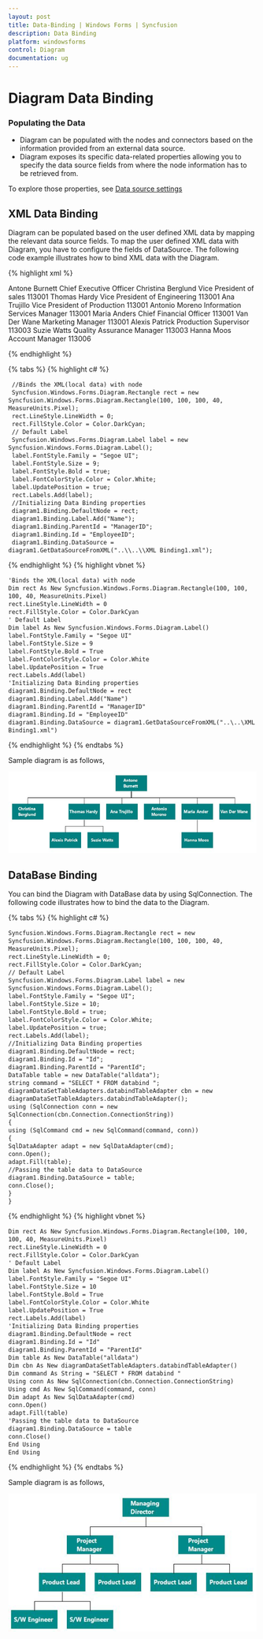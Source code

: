 ```yaml
---
layout: post
title: Data-Binding | Windows Forms | Syncfusion
description: Data Binding
platform: windowsforms
control: Diagram
documentation: ug
---
```


# Diagram Data Binding

### Populating the Data

*	Diagram can be populated with the nodes and connectors based on the information provided from an external data source.
*	Diagram exposes its specific data-related properties allowing you to specify the data source fields from where the node information has to be retrieved from.

To explore those properties, see [Data source settings](http://help.syncfusion.com/cr/cref_files/windowsforms/diagram/Syncfusion.Diagram.Windows~Syncfusion.Windows.Forms.Diagram.Binding_properties.html)

## XML Data Binding

Diagram can be populated based on the user defined XML data by mapping the relevant data source fields.
To map the user defined XML data with Diagram, you have to configure the fields of DataSource. The following code example illustrates how to bind XML data with the Diagram.

{% highlight xml %}

<?xml version="1.0" encoding="UTF-8"?>
<dataroot xmlns:od="urn:schemas-microsoft-com:officedata" xmlns:xsi="http://www.w3.org/2001/XMLSchema-instance"  xsi:noNamespaceSchemaLocation="Employees.xsd" generated="2005-01-18T15:03:23">
  <Employees EmployeeID="113001">
   <Name>Antone Burnett</Name>
    <Designation>Chief Executive Officer</Designation>
  </Employees>  
  
  <Employees EmployeeID="113002">
   <Name>Christina Berglund</Name>
    <Designation>Vice President of sales</Designation>
    <ManagerID>113001</ManagerID>
  </Employees>
  <Employees EmployeeID="113003">
   <Name>Thomas Hardy</Name>
    <Designation>Vice President of Engineering</Designation>
    <ManagerID>113001</ManagerID>
  </Employees>
  <Employees  EmployeeID="113004">
   <Name>Ana Trujillo</Name>
    <Designation>Vice President of Production</Designation>
    <ManagerID>113001</ManagerID>
  </Employees>
  <Employees  EmployeeID="113005">
   <Name>Antonio Moreno</Name>
    <Designation>Information Services Manager</Designation>
    <ManagerID>113001</ManagerID>
  </Employees>
  <Employees  EmployeeID="113006">
   <Name>Maria Anders</Name>
    <Designation>Chief Financial Officer</Designation>
    <ManagerID>113001</ManagerID>
  </Employees>
  <Employees  EmployeeID="113007">
   <Name>Van Der Wane</Name>
    <Designation>Marketing Manager</Designation>
    <ManagerID>113001</ManagerID>
  </Employees>
   <Employees  EmployeeID="113008">
   <Name>Alexis Patrick</Name>
    <Designation>Production Supervisor</Designation>
    <ManagerID>113003</ManagerID>
  </Employees>
    <Employees  EmployeeID="113009">
   <Name>Suzie Watts</Name>
    <Designation>Quality Assurance Manager</Designation>
    <ManagerID>113003</ManagerID>
  </Employees>  
  <Employees  EmployeeID="113010">
   <Name>Hanna Moos</Name>
    <Designation>Account Manager</Designation>
    <ManagerID>113006</ManagerID>
  </Employees>
 </dataroot>
 
{% endhighlight %}

{% tabs %}
{% highlight c# %}

     //Binds the XML(local data) with node
     Syncfusion.Windows.Forms.Diagram.Rectangle rect = new Syncfusion.Windows.Forms.Diagram.Rectangle(100, 100, 100, 40, MeasureUnits.Pixel); 
     rect.LineStyle.LineWidth = 0; 
     rect.FillStyle.Color = Color.DarkCyan; 
     // Default Label  
     Syncfusion.Windows.Forms.Diagram.Label label = new Syncfusion.Windows.Forms.Diagram.Label(); 
     label.FontStyle.Family = "Segoe UI"; 
     label.FontStyle.Size = 9; 
     label.FontStyle.Bold = true; 
     label.FontColorStyle.Color = Color.White; 
     label.UpdatePosition = true; 
     rect.Labels.Add(label); 
     //Initializing Data Binding properties 
     diagram1.Binding.DefaultNode = rect; 
     diagram1.Binding.Label.Add("Name"); 
     diagram1.Binding.ParentId = "ManagerID"; 
     diagram1.Binding.Id = "EmployeeID";
     diagram1.Binding.DataSource = diagram1.GetDataSourceFromXML("..\\..\\XML Binding1.xml"); 

{% endhighlight %}
{% highlight vbnet %}

    'Binds the XML(local data) with node
    Dim rect As New Syncfusion.Windows.Forms.Diagram.Rectangle(100, 100, 100, 40, MeasureUnits.Pixel)
    rect.LineStyle.LineWidth = 0
    rect.FillStyle.Color = Color.DarkCyan
    ' Default Label 
    Dim label As New Syncfusion.Windows.Forms.Diagram.Label()
    label.FontStyle.Family = "Segoe UI"
    label.FontStyle.Size = 9
    label.FontStyle.Bold = True
    label.FontColorStyle.Color = Color.White
    label.UpdatePosition = True
    rect.Labels.Add(label)
    'Initializing Data Binding properties
    diagram1.Binding.DefaultNode = rect
    diagram1.Binding.Label.Add("Name")
    diagram1.Binding.ParentId = "ManagerID"
    diagram1.Binding.Id = "EmployeeID"
    diagram1.Binding.DataSource = diagram1.GetDataSourceFromXML("..\..\XML Binding1.xml")

{% endhighlight %}
{% endtabs %}

Sample diagram is as follows,



![](Diagram-Data-Binding_images/Diagram-Data-Binding_img1.jpg)


## DataBase Binding

You can bind the Diagram with DataBase data by using SqlConnection.
The following code illustrates how to bind the data to the Diagram.

{% tabs %}
{% highlight c# %}

    Syncfusion.Windows.Forms.Diagram.Rectangle rect = new Syncfusion.Windows.Forms.Diagram.Rectangle(100, 100, 100, 40, MeasureUnits.Pixel);
    rect.LineStyle.LineWidth = 0;
    rect.FillStyle.Color = Color.DarkCyan;
    // Default Label 
    Syncfusion.Windows.Forms.Diagram.Label label = new Syncfusion.Windows.Forms.Diagram.Label();
    label.FontStyle.Family = "Segoe UI";
    label.FontStyle.Size = 10;
    label.FontStyle.Bold = true;
    label.FontColorStyle.Color = Color.White;
    label.UpdatePosition = true;
    rect.Labels.Add(label);
    //Initializing Data Binding properties            
    diagram1.Binding.DefaultNode = rect;
    diagram1.Binding.Id = "Id";
    diagram1.Binding.ParentId = "ParentId";
    DataTable table = new DataTable("alldata");
    string command = "SELECT * FROM databind ";
    diagramDataSetTableAdapters.databindTableAdapter cbn = new diagramDataSetTableAdapters.databindTableAdapter();
    using (SqlConnection conn = new SqlConnection(cbn.Connection.ConnectionString))
    {
    using (SqlCommand cmd = new SqlCommand(command, conn))
    {
    SqlDataAdapter adapt = new SqlDataAdapter(cmd);
    conn.Open();
    adapt.Fill(table);
    //Passing the table data to DataSource
    diagram1.Binding.DataSource = table;
    conn.Close();
    }
    }

{% endhighlight %}
{% highlight vbnet %}

    Dim rect As New Syncfusion.Windows.Forms.Diagram.Rectangle(100, 100, 100, 40, MeasureUnits.Pixel)
    rect.LineStyle.LineWidth = 0
    rect.FillStyle.Color = Color.DarkCyan
    ' Default Label 
    Dim label As New Syncfusion.Windows.Forms.Diagram.Label()
    label.FontStyle.Family = "Segoe UI"
    label.FontStyle.Size = 10
    label.FontStyle.Bold = True
    label.FontColorStyle.Color = Color.White
    label.UpdatePosition = True
    rect.Labels.Add(label)
    'Initializing Data Binding properties
    diagram1.Binding.DefaultNode = rect
    diagram1.Binding.Id = "Id"
    diagram1.Binding.ParentId = "ParentId"
    Dim table As New DataTable("alldata")
    Dim cbn As New diagramDataSetTableAdapters.databindTableAdapter()
    Dim command As String = "SELECT * FROM databind "
    Using conn As New SqlConnection(cbn.Connection.ConnectionString)
    Using cmd As New SqlCommand(command, conn)
    Dim adapt As New SqlDataAdapter(cmd)
    conn.Open()
    adapt.Fill(table)
    'Passing the table data to DataSource
    diagram1.Binding.DataSource = table
    conn.Close()
    End Using
    End Using

{% endhighlight %}
{% endtabs %}


Sample diagram is as follows,



![](Diagram-Data-Binding_images/Diagram-Data-Binding_img2.jpg)